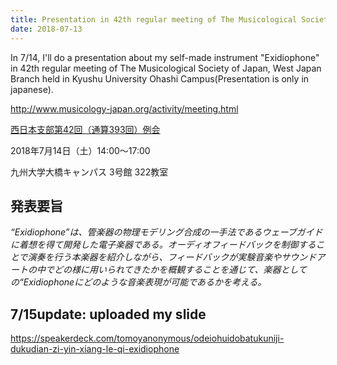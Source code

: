 ```yaml
---
title: Presentation in 42th regular meeting of The Musicological Society of Japan, West Japan Branch 
date: 2018-07-13
---
```


In 7/14, I'll do a presentation about my self-made instrument "Exidiophone" in 42th regular meeting of The Musicological Society of Japan, West Japan Branch held in Kyushu University Ohashi Campus(Presentation is only in japanese).

http://www.musicology-japan.org/activity/meeting.html



<!--more-->

[西日本支部第42回（通算393回）例会](http://www.lit.osaka-cu.ac.jp/asia/msj/#393) 

2018年7月14日（土）14:00～17:00 

九州大学大橋キャンパス 3号館 322教室



## 発表要旨

*“Exidiophone”は、管楽器の物理モデリング合成の一手法であるウェーブガイドに着想を得て開発した電子楽器である。オーディオフィードバックを制御することで演奏を行う本楽器を紹介しながら、フィードバックが実験音楽やサウンドアートの中でどの様に用いられてきたかを概観することを通じて、楽器としての“Exidiophoneにどのような音楽表現が可能であるかを考える。*



## 7/15update: uploaded my slide

https://speakerdeck.com/tomoyanonymous/odeiohuidobatukuniji-dukudian-zi-yin-xiang-le-qi-exidiophone
